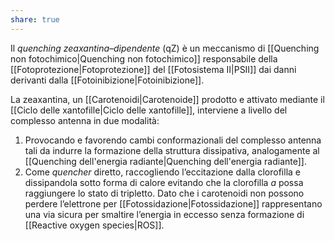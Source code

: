 ```yaml
---
share: true
---
```

Il *quenching zeaxantina–dipendente* (qZ) è un meccanismo di [[Quenching non fotochimico|Quenching non fotochimico]] responsabile della [[Fotoprotezione|Fotoprotezione]] del [[Fotosistema II|PSII]] dai danni derivanti dalla [[Fotoinibizione|Fotoinibizione]].

La zeaxantina, un [[Carotenoidi|Carotenoide]] prodotto e attivato mediante il [[Ciclo delle xantofille|Ciclo delle xantofille]], interviene a livello del complesso antenna in due modalità:
1. Provocando e favorendo cambi conformazionali del complesso antenna tali da indurre la formazione della struttura dissipativa, analogamente al [[Quenching dell'energia radiante|Quenching dell'energia radiante]].
2. Come *quencher* diretto, raccogliendo l’eccitazione dalla clorofilla e dissipandola sotto forma di calore evitando che la clorofilla *a* possa raggiungere lo stato di tripletto.
   Dato che i carotenoidi non possono perdere l’elettrone per [[Fotossidazione|Fotossidazione]] rappresentano una via sicura per smaltire l’energia in eccesso senza formazione di [[Reactive oxygen species|ROS]].